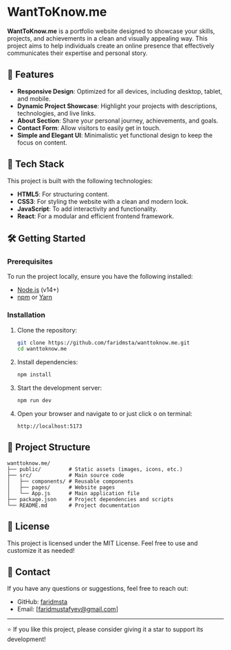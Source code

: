# WantToKnow.me

**WantToKnow.me** is a portfolio website designed to showcase your skills, projects, and achievements in a clean and visually appealing way. This project aims to help individuals create an online presence that effectively communicates their expertise and personal story.

## 🌟 Features

- **Responsive Design**: Optimized for all devices, including desktop, tablet, and mobile.
- **Dynamic Project Showcase**: Highlight your projects with descriptions, technologies, and live links.
- **About Section**: Share your personal journey, achievements, and goals.
- **Contact Form**: Allow visitors to easily get in touch.
- **Simple and Elegant UI**: Minimalistic yet functional design to keep the focus on content.

## 🚀 Tech Stack

This project is built with the following technologies:

- **HTML5**: For structuring content.
- **CSS3**: For styling the website with a clean and modern look.
- **JavaScript**: To add interactivity and functionality.
- **React**: For a modular and efficient frontend framework.

## 🛠️ Getting Started

### Prerequisites

To run the project locally, ensure you have the following installed:

- [Node.js](https://nodejs.org/) (v14+)
- [npm](https://www.npmjs.com/) or [Yarn](https://yarnpkg.com/)

### Installation

1. Clone the repository:
   ```bash
   git clone https://github.com/faridmsta/wanttoknow.me.git
   cd wanttoknow.me
   ```

2. Install dependencies:
   ```bash
   npm install
   ```

3. Start the development server:
   ```bash
   npm run dev
   ```

4. Open your browser and navigate to or just click o on terminal:
   ```
   http://localhost:5173
   ```

## 📂 Project Structure

```plaintext
wanttoknow.me/
├── public/         # Static assets (images, icons, etc.)
├── src/            # Main source code
│   ├── components/ # Reusable components
│   ├── pages/      # Website pages
│   └── App.js      # Main application file
├── package.json    # Project dependencies and scripts
└── README.md       # Project documentation
```

## 📜 License

This project is licensed under the MIT License. Feel free to use and customize it as needed!

## 💌 Contact

If you have any questions or suggestions, feel free to reach out:

- GitHub: [faridmsta](https://github.com/faridmsta)
- Email: [faridmustafyev@gmail.com]

---

⭐ If you like this project, please consider giving it a star to support its development!
```
